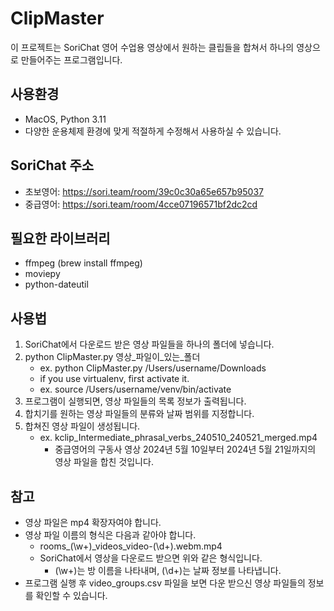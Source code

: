 # ClipMaster
이 프로젝트는 SoriChat 영어 수업용 영상에서 원하는 클립들을 합쳐서 하나의 영상으로 만들어주는 프로그램입니다.

## 사용환경
- MacOS, Python 3.11
- 다양한 운용체제 환경에 맞게 적절하게 수정해서 사용하실 수 있습니다.

## SoriChat 주소
- 초보영어: https://sori.team/room/39c0c30a65e657b95037
- 중급영어: https://sori.team/room/4cce07196571bf2dc2cd

## 필요한 라이브러리
- ffmpeg (brew install ffmpeg)
- moviepy
- python-dateutil

## 사용법
1. SoriChat에서 다운로드 받은 영상 파일들을 하나의 폴더에 넣습니다.
1. python ClipMaster.py 영상_파일이_있는_폴더 
   - ex. python ClipMaster.py /Users/username/Downloads
   - if you use virtualenv, first activate it.
   - ex. source /Users/username/venv/bin/activate
1. 프로그램이 실행되면, 영상 파일들의 목록 정보가 출력됩니다.
1. 합치기를 원하는 영상 파일들의 분류와 날짜 범위를 지정합니다.
1. 합쳐진 영상 파일이 생성됩니다.
   - ex. kclip_Intermediate_phrasal_verbs_240510_240521_merged.mp4
     - 중급영어의 구동사 영상 2024년 5월 10일부터 2024년 5월 21일까지의 영상 파일을 합친 것입니다.

## 참고
- 영상 파일은 mp4 확장자여야 합니다.
- 영상 파일 이름의 형식은 다음과 같아야 합니다.
  - rooms_(\w+)_videos_video-(\d+)\.webm\.mp4
  - SoriChat에서 영상을 다운로드 받으면 위와 같은 형식입니다.
    - (\w+)는 방 이름을 나타내며, (\d+)는 날짜 정보를 나타냅니다.
- 프로그램 실행 후 video_groups.csv 파일을 보면 다운 받으신 영상 파일들의 정보를 확인할 수 있습니다.
